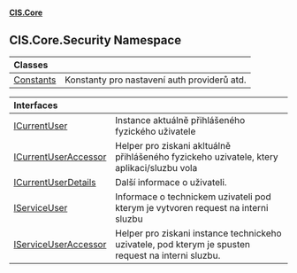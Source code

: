 #### [CIS.Core](index.md 'index')

## CIS.Core.Security Namespace

| Classes | |
| :--- | :--- |
| [Constants](CIS.Core.Security.Constants.md 'CIS.Core.Security.Constants') | Konstanty pro nastavení auth providerů atd. |

| Interfaces | |
| :--- | :--- |
| [ICurrentUser](CIS.Core.Security.ICurrentUser.md 'CIS.Core.Security.ICurrentUser') | Instance aktuálně přihlášeného fyzického uživatele |
| [ICurrentUserAccessor](CIS.Core.Security.ICurrentUserAccessor.md 'CIS.Core.Security.ICurrentUserAccessor') | Helper pro ziskani akltuálně přihlášeného fyzickeho uzivatele, ktery aplikaci/sluzbu vola |
| [ICurrentUserDetails](CIS.Core.Security.ICurrentUserDetails.md 'CIS.Core.Security.ICurrentUserDetails') | Další informace o uživateli. |
| [IServiceUser](CIS.Core.Security.IServiceUser.md 'CIS.Core.Security.IServiceUser') | Informace o technickem uzivateli pod kterym je vytvoren request na interni sluzbu |
| [IServiceUserAccessor](CIS.Core.Security.IServiceUserAccessor.md 'CIS.Core.Security.IServiceUserAccessor') | Helper pro ziskani instance technickeho uzivatele, pod kterym je spusten request na interni sluzbu. |
